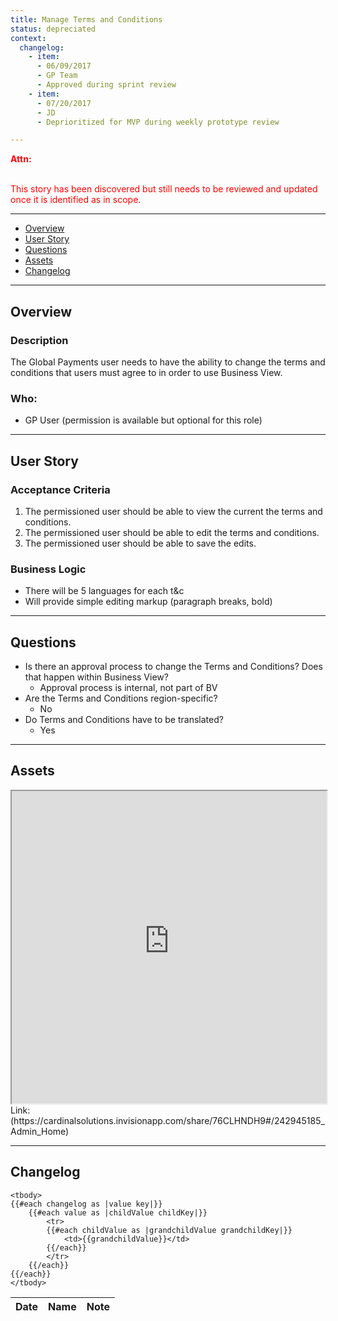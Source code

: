 ```yaml
---
title: Manage Terms and Conditions
status: depreciated
context:
  changelog:
    - item:
      - 06/09/2017
      - GP Team
      - Approved during sprint review
    - item:
      - 07/20/2017
      - JD
      - Deprioritized for MVP during weekly prototype review

---
```


<font style="color:#ff0000">
<b>Attn:</b><br/><br/>

This story has been discovered but still needs to be reviewed and updated once it is identified as in scope.
</font>

---

- [Overview](#overview)
- [User Story](#user-story)
- [Questions](#questions)
- [Assets](#assets)
- [Changelog](#changelog)

---

## Overview <a name="overview"></a>

### Description

The Global Payments user needs to have the ability to change the terms and conditions that users must agree to in order to use Business View.

### Who:
- GP User (permission is available but optional for this role)
---

## User Story <a name="user-story"></a>

### Acceptance Criteria

1. The permissioned user should be able to view the current the terms and conditions.
2. The permissioned user should be able to edit the terms and conditions.
3. The permissioned user should be able to save the edits.

### Business Logic
* There will be 5 languages for each t&c
* Will provide simple editing markup (paragraph breaks, bold)

---

## Questions <a name="questions"></a>
- Is there an approval process to change the Terms and Conditions? Does that happen within Business View?
	- Approval process is internal, not part of BV
- Are the Terms and Conditions region-specific?
	- No
- Do Terms and Conditions have to be translated?
	- Yes

---

## Assets <a name="assets"></a>

<iframe width="100%" height="500" src="https://cardinalsolutions.invisionapp.com/share/76CLHNDH9#/242945185_Admin_Home"></iframe>
Link: (https://cardinalsolutions.invisionapp.com/share/76CLHNDH9#/242945185_Admin_Home)

---

## Changelog <a name="changelog"></a>

<table>
	<thead>
		<th>Date</th>
		<th>Name</th>
		<th>Note</th>
	</thead>

	<tbody>
	{{#each changelog as |value key|}}
		{{#each value as |childValue childKey|}}
			<tr>
			{{#each childValue as |grandchildValue grandchildKey|}}
				<td>{{grandchildValue}}</td>
			{{/each}}		
			</tr>
		{{/each}}
	{{/each}}
	</tbody>
</table>

